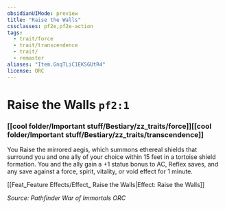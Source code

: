```yaml
---
obsidianUIMode: preview
title: "Raise the Walls"
cssclasses: pf2e,pf2e-action
tags:
  - trait/force
  - trait/transcendence
  - trait/
  - remaster
aliases: "Item.GnqTLiC1EKSGUtR4"
license: ORC
---
```

# Raise the Walls `pf2:1`

### [[cool folder/Important stuff/Bestiary/zz_traits/force]][[cool folder/Important stuff/Bestiary/zz_traits/transcendence]]






You Raise the mirrored aegis, which summons ethereal shields that surround you and one ally of your choice within 15 feet in a tortoise shield formation. You and the ally gain a +1 status bonus to AC, Reflex saves, and any save against a force, spirit, vitality, or void effect for 1 minute.

[[Feat_Feature Effects/Effect_ Raise the Walls|Effect: Raise the Walls]]

*Source: Pathfinder War of Immortals*
*ORC*